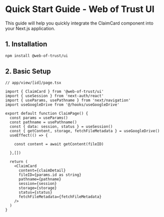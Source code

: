 # Quick Start Guide - Web of Trust UI

This guide will help you quickly integrate the ClaimCard component into your Next.js application.

## 1. Installation

```bash
npm install @web-of-trust/ui
```

## 2. Basic Setup

```tsx
// app/view/[id]/page.tsx

import { ClaimCard } from '@web-of-trust/ui'
import { useSession } from 'next-auth/react'
import { useParams, usePathname } from 'next/navigation'
import useGoogleDrive from '@/hooks/useGoogleDrive'

export default function ClaimPage() {
  const params = useParams()
  const pathname = usePathname()
  const { data: session, status } = useSession()
  const { getContent, storage, fetchFileMetadata } = useGoogleDrive()
  useEffect(() => {

    const content = await getContent(fileID)

  },[])

  return (
    <ClaimCard
      content={claimDetail}
      fileID={params.id as string}
      pathname={pathname}
      session={session}
      storage={storage}
      status={status}
      fetchFileMetadata={fetchFileMetadata}
    />
  )
}
```
